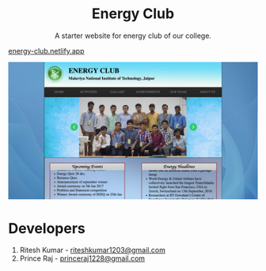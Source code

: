 <h1 align="center">Energy Club</h1>
<p align="center">A starter website for energy club of our college.</p>
<a align="center" href="https://energy-club.netlify.app/">energy-club.netlify.app</a>
<p align="center">
    <img src="/images/energy-club.png" alt="Phedito" />
</p>

# Developers
1. Ritesh Kumar - riteshkumar1203@gmail.com
2. Prince Raj - princeraj1228@gmail.com
